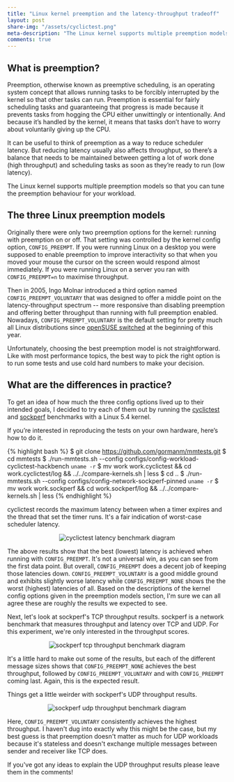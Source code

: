```yaml
---
title: "Linux kernel preemption and the latency-throughput tradeoff"
layout: post
share-img: "/assets/cyclictest.png"
meta-description: "The Linux kernel supports multiple preemption models. This post explains how to pick the right one for your workload using example benchmark data."
comments: true
---
```


## What is preemption?

Preemption, otherwise known as preemptive scheduling, is an operating
system concept that allows running tasks to be forcibly interrupted by
the kernel so that other tasks can run. Preemption is essential for
fairly scheduling tasks and guaranteeing that progress is made because
it prevents tasks from hogging the CPU either unwittingly or
intentionally. And because it’s handled by the kernel, it means that
tasks don’t have to worry about voluntarily giving up the CPU.

It can be useful to think of preemption as a way to reduce scheduler
latency. But reducing latency usually also affects throughput, so
there’s a balance that needs to be maintained between getting a lot of
work done (high throughput) and scheduling tasks as soon as they’re
ready to run (low latency).

The Linux kernel supports multiple preemption models so that you can
tune the preemption behaviour for your workload.

## The three Linux preemption models

Originally there were only two preemption options for the kernel:
running with preemption on or off. That setting was controlled by the
kernel config option, `CONFIG_PREEMPT`. If you were running Linux on a
desktop you were supposed to enable preemption to improve interactivity
so that when you moved your mouse the cursor on the screen would respond
almost immediately. If you were running Linux on a server you ran with
`CONFIG_PREEMPT=n` to maximise throughput.

Then in 2005, Ingo Molnar introduced a third option named
`CONFIG_PREEMPT_VOLUNTARY` that was designed to offer a middle point on
the latency-throughput spectrum -- more responsive than disabling
preemption and offering better throughput than running with full
preemption enabled. Nowadays, `CONFIG_PREEMPT_VOLUNTARY` is the default
setting for pretty much all Linux distributions since [openSUSE
switched](https://bugzilla.suse.com/show_bug.cgi?id=1125004) at the
beginning of this year.

Unfortunately, choosing the best preemption model is not
straightforward. Like with most performance topics, the best way to pick
the right option is to run some tests and use cold hard numbers to make
your decision.

## What are the differences in practice?

To get an idea of how much the three config options lived up to their
intended goals, I decided to try each of them out by running the
[cyclictest](http://people.redhat.com/williams/latency-howto/rt-latency-howto.txt)
and [sockperf](https://github.com/Mellanox/sockperf) benchmarks with a Linux 5.4 kernel.


If you’re interested in reproducing the tests on your own hardware,
here’s how to do it.

{% highlight bash %}
$ git clone https://github.com/gormanm/mmtests.git
$ cd mmtests
$ ./run-mmtests.sh --config configs/config-workload-cyclictest-hackbench `uname -r`
$ mv work work.cyclictest && cd work.cyclictest/log && ../../compare-kernels.sh | less
$ cd ..
$ ./run-mmtests.sh --config configs/config-network-sockperf-pinned `uname -r`
$ mv work work.sockperf && cd work.sockperf/log && ../../compare-kernels.sh | less
{% endhighlight %}

cyclictest records the maximum latency between when a timer expires and
the thread that set the timer runs. It's a fair indication of worst-case
scheduler latency. 

<center><img title="cyclictest latency benchmark diagram"
src="{{site.baseurl}}/assets/cyclictest.png"></center>

The above results show that the best (lowest) latency is achieved when
running with `CONFIG_PREEMPT`. It's not a universal win, as you can see
from the first data point. But overall, `CONFIG_PREEMPT` does a decent job
of keeping those latencies down. `CONFIG_PREEMPT_VOLUNTARY` is a good
middle ground and exhibits slightly worse latency while
`CONFIG_PREEMPT_NONE` shows the the worst (highest) latencies of all.
Based on the descriptions of the kernel config options given in the
preemption models section,  I'm sure we can all agree these are roughly
the results we expected to see.

Next, let's look at sockperf's TCP throughput results. sockperf is a
network benchmark that measures throughput and latency over TCP and UDP.
For this experiment, we're only interested in the throughput scores.

<center><img title="sockperf tcp throughput benchmark diagram"
src="{{site.baseurl}}/assets/sockperf-tcp-throughput.png"></center>

It's a little hard to make out some of the results, but each of the
different message sizes shows that `CONFIG_PREEMPT_NONE` achieves the
best throughput, followed by `CONFIG_PREEMPT_VOLUNTARY` and with
`CONFIG_PREEMPT` coming last. Again, this is the expected result.

Things get a little weirder with sockperf's UDP throughput results.
 
<center><img title="sockperf udp throughput benchmark diagram"
src="{{site.baseurl}}/assets/sockperf-udp-throughput.png"></center>

Here, `CONFIG_PREEMPT_VOLUNTARY` consistently achieves the highest
throughput. I haven't dug into exactly why this might be the case, but
my best guess is that preemption doesn't matter as much for UDP
workloads because it's stateless and doesn't exchange multiple messages
between sender and receiver like TCP does.

If you've got any ideas to explain the UDP throughput results please
leave them in the comments!
